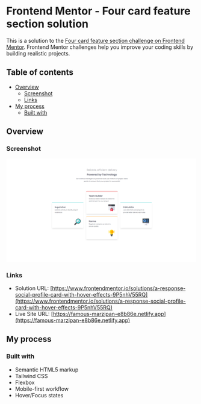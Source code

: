 # Frontend Mentor - Four card feature section solution

This is a solution to the [Four card feature section challenge on Frontend Mentor](https://www.frontendmentor.io/challenges/four-card-feature-section-weK1eFYK). Frontend Mentor challenges help you improve your coding skills by building realistic projects.

## Table of contents

- [Overview](#overview)
  - [Screenshot](#screenshot)
  - [Links](#links)
- [My process](#my-process)
  - [Built with](#built-with)

## Overview

### Screenshot

![](images/screenshot.png)

### Links

- Solution URL: [https://www.frontendmentor.io/solutions/a-response-social-profile-card-with-hover-effects-9P5nhV55RQ](https://www.frontendmentor.io/solutions/a-response-social-profile-card-with-hover-effects-9P5nhV55RQ)
- Live Site URL: [https://famous-marzipan-e8b86e.netlify.app](https://famous-marzipan-e8b86e.netlify.app)

## My process

### Built with

- Semantic HTML5 markup
- Tailwind CSS
- Flexbox
- Mobile-first workflow
- Hover/Focus states
